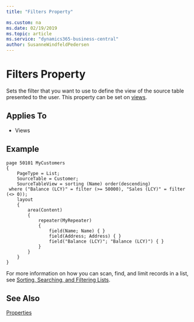```yaml
---
title: "Filters Property"

ms.custom: na
ms.date: 02/19/2019
ms.topic: article
ms.service: "dynamics365-business-central"
author: SusanneWindfeldPedersen
---
```


# Filters Property
Sets the filter that you want to use to define the view of the source table presented to the user. This property can be set on [views](../devenv-views.md).
  
## Applies To  
  
- Views  

## Example

```
page 50101 MyCustomers
{
    PageType = List;
    SourceTable = Customer;
    SourceTableView = sorting (Name) order(descending)
 where ("Balance (LCY)" = filter (>= 50000), "Sales (LCY)" = filter (<> 0));
    layout
    {
        area(Content)
        {
            repeater(MyRepeater)
            {
                field(Name; Name) { }
                field(Address; Address) { }
                field("Balance (LCY)"; "Balance (LCY)") { }
            }
        }
    }
}
```

For more information on how you can scan, find, and limit records in a list, see [Sorting, Searching, and Filtering Lists](https://docs.microsoft.com/en-us/dynamics365/business-central/ui-enter-criteria-filters). 
  
## See Also  
[Properties](devenv-properties.md)